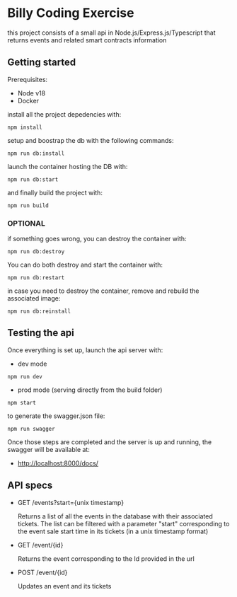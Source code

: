 # Billy Coding Exercise

this project consists of a small api in Node.js/Express.js/Typescript that returns events and related smart contracts information

## Getting started

Prerequisites:

- Node v18
- Docker

install all the project depedencies with:

```shell
npm install
```

setup and boostrap the db with the following commands:

```shell
npm run db:install
```

launch the container hosting the DB with:

```shell
npm run db:start
```

and finally build the project with:

```shell
npm run build
```

### OPTIONAL

if something goes wrong, you can destroy the container with:

```shell
npm run db:destroy
```

You can do both destroy and start the container with:

```shell
npm run db:restart
```

in case you need to destroy the container, remove and rebuild the associated image:

```shell
npm run db:reinstall
```

## Testing the api

Once everything is set up, launch the api server with:

- dev mode

```shell
npm run dev
```

- prod mode (serving directly from the build folder)

```shell
npm start
```

to generate the swagger.json file:

```shell
npm run swagger
```

Once those steps are completed and the server is up and running, the swagger will be available at:

- [http://localhost:8000/docs/](#http://localhost:8000/docs/)

## API specs

- GET /events?start={unix timestamp}

  Returns a list of all the events in the database with their associated tickets. The list can be filtered with a parameter "start" corresponding to the event sale start time in its tickets (in a unix timestamp format)

- GET /event/{id}

  Returns the event corresponding to the Id provided in the url

- POST /event/{id}

  Updates an event and its tickets
